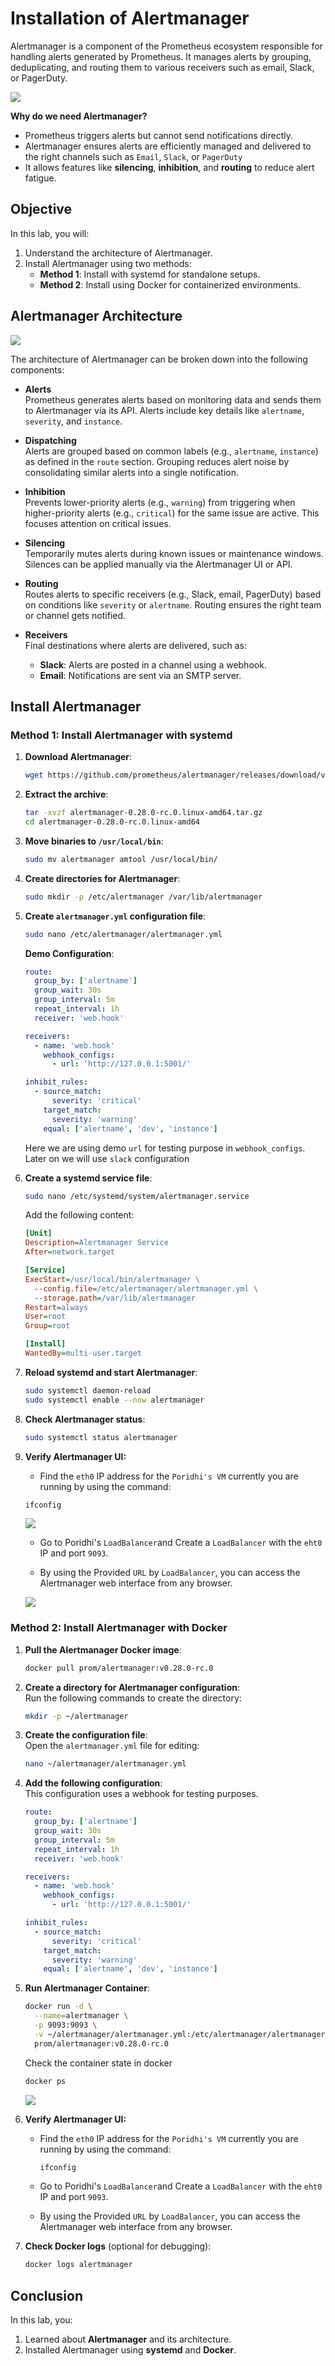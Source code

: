 # **Installation of Alertmanager**

Alertmanager is a component of the Prometheus ecosystem responsible for handling alerts generated by Prometheus. It manages alerts by grouping, deduplicating, and routing them to various receivers such as email, Slack, or PagerDuty. 

![](https://raw.githubusercontent.com/poridhiEng/poridhi-labs/c518615a372f39dfff6c0dae756e7a1c7a01901d/Poridhi%20Labs/Observability%20and%20Monitoring/Prometheus%20Labs/Lab%2023/images/logo1.svg)


**Why do we need Alertmanager?**  
- Prometheus triggers alerts but cannot send notifications directly.  
- Alertmanager ensures alerts are efficiently managed and delivered to the right channels such as `Email`, `Slack`, or `PagerDuty` 
- It allows features like **silencing**, **inhibition**, and **routing** to reduce alert fatigue.


## **Objective**  
In this lab, you will:  
1. Understand the architecture of Alertmanager.  
2. Install Alertmanager using two methods:  
   - **Method 1**: Install with systemd for standalone setups.  
   - **Method 2**: Install using Docker for containerized environments.  

## **Alertmanager Architecture**

![](https://raw.githubusercontent.com/poridhiEng/poridhi-labs/c518615a372f39dfff6c0dae756e7a1c7a01901d/Poridhi%20Labs/Observability%20and%20Monitoring/Prometheus%20Labs/Lab%2023/images/logo2.svg)

The architecture of Alertmanager can be broken down into the following components:

- **Alerts**  
   Prometheus generates alerts based on monitoring data and sends them to Alertmanager via its API. Alerts include key details like `alertname`, `severity`, and `instance`.

- **Dispatching**  
   Alerts are grouped based on common labels (e.g., `alertname`, `instance`) as defined in the `route` section. Grouping reduces alert noise by consolidating similar alerts into a single notification.

- **Inhibition**  
   Prevents lower-priority alerts (e.g., `warning`) from triggering when higher-priority alerts (e.g., `critical`) for the same issue are active. This focuses attention on critical issues.

- **Silencing**  
   Temporarily mutes alerts during known issues or maintenance windows. Silences can be applied manually via the Alertmanager UI or API.

- **Routing**  
   Routes alerts to specific receivers (e.g., Slack, email, PagerDuty) based on conditions like `severity` or `alertname`. Routing ensures the right team or channel gets notified.

- **Receivers**  
   Final destinations where alerts are delivered, such as:  
   - **Slack**: Alerts are posted in a channel using a webhook.  
   - **Email**: Notifications are sent via an SMTP server.

## **Install Alertmanager**

### **Method 1: Install Alertmanager with systemd**

1. **Download Alertmanager**:
   ```bash
   wget https://github.com/prometheus/alertmanager/releases/download/v0.28.0-rc.0/alertmanager-0.28.0-rc.0.linux-amd64.tar.gz
   ```

2. **Extract the archive**:
   ```bash
   tar -xvzf alertmanager-0.28.0-rc.0.linux-amd64.tar.gz
   cd alertmanager-0.28.0-rc.0.linux-amd64
   ```

3. **Move binaries to `/usr/local/bin`**:
   ```bash
   sudo mv alertmanager amtool /usr/local/bin/
   ```

4. **Create directories for Alertmanager**:
   ```bash
   sudo mkdir -p /etc/alertmanager /var/lib/alertmanager
   ```

5. **Create `alertmanager.yml` configuration file**:  
   ```bash
   sudo nano /etc/alertmanager/alertmanager.yml
   ```

   **Demo Configuration**:  
   ```yaml
   route:
     group_by: ['alertname']
     group_wait: 30s
     group_interval: 5m
     repeat_interval: 1h
     receiver: 'web.hook'

   receivers:
     - name: 'web.hook'
       webhook_configs:
         - url: 'http://127.0.0.1:5001/'

   inhibit_rules:
     - source_match:
         severity: 'critical'
       target_match:
         severity: 'warning'
       equal: ['alertname', 'dev', 'instance']
   ```

    Here we are using demo `url` for testing purpose in `webhook_configs`. Later on we will use `slack` configuration

6. **Create a systemd service file**:
   ```bash
   sudo nano /etc/systemd/system/alertmanager.service
   ```

   Add the following content:
   ```ini
   [Unit]
   Description=Alertmanager Service
   After=network.target

   [Service]
   ExecStart=/usr/local/bin/alertmanager \
     --config.file=/etc/alertmanager/alertmanager.yml \
     --storage.path=/var/lib/alertmanager
   Restart=always
   User=root
   Group=root

   [Install]
   WantedBy=multi-user.target
   ```

7. **Reload systemd and start Alertmanager**:
   ```bash
   sudo systemctl daemon-reload
   sudo systemctl enable --now alertmanager
   ```

8. **Check Alertmanager status**:
   ```bash
   sudo systemctl status alertmanager
   ```

9. **Verify Alertmanager UI:**
   - Find the `eth0` IP address for the `Poridhi's VM` currently you are running by using the command:

    ```bash
    ifconfig
    ```

    ![](https://github.com/poridhiEng/poridhi-labs/blob/main/Poridhi%20Labs/Observability%20and%20Monitoring/Prometheus%20Labs/Lab%2005/images/lab-59.png?raw=true)
    
   - Go to Poridhi's `LoadBalancer`and Create a `LoadBalancer` with the `eht0` IP and port `9093`.

   - By using the Provided `URL` by `LoadBalancer`, you can access the Alertmanager web interface from any browser.

   ![](https://raw.githubusercontent.com/poridhiEng/poridhi-labs/c518615a372f39dfff6c0dae756e7a1c7a01901d/Poridhi%20Labs/Observability%20and%20Monitoring/Prometheus%20Labs/Lab%2023/images/image.png)

### **Method 2: Install Alertmanager with Docker**

1. **Pull the Alertmanager Docker image**:
   ```bash
   docker pull prom/alertmanager:v0.28.0-rc.0
   ```

2. **Create a directory for Alertmanager configuration**:  
   Run the following commands to create the directory:

   ```bash
   mkdir -p ~/alertmanager
   ```

3. **Create the configuration file**:  
   Open the `alertmanager.yml` file for editing:

   ```bash
   nano ~/alertmanager/alertmanager.yml
   ```

4. **Add the following configuration**:  
   This configuration uses a webhook for testing purposes.

   ```yaml
   route:
     group_by: ['alertname']
     group_wait: 30s
     group_interval: 5m
     repeat_interval: 1h
     receiver: 'web.hook'

   receivers:
     - name: 'web.hook'
       webhook_configs:
         - url: 'http://127.0.0.1:5001/'

   inhibit_rules:
     - source_match:
         severity: 'critical'
       target_match:
         severity: 'warning'
       equal: ['alertname', 'dev', 'instance']
   ```

5. **Run Alertmanager Container**:
   ```bash
   docker run -d \
     --name=alertmanager \
     -p 9093:9093 \
     -v ~/alertmanager/alertmanager.yml:/etc/alertmanager/alertmanager.yml \
     prom/alertmanager:v0.28.0-rc.0
   ```

   Check the container state in docker

   ```bash
   docker ps
   ```

   ![](https://raw.githubusercontent.com/poridhiEng/poridhi-labs/c518615a372f39dfff6c0dae756e7a1c7a01901d/Poridhi%20Labs/Observability%20and%20Monitoring/Prometheus%20Labs/Lab%2023/images/1.jpg)

6. **Verify Alertmanager UI:**
   - Find the `eth0` IP address for the `Poridhi's VM` currently you are running by using the command:

     ```bash
     ifconfig
     ```
    
    - Go to Poridhi's `LoadBalancer`and Create a `LoadBalancer` with the `eht0` IP and port `9093`.

   - By using the Provided `URL` by `LoadBalancer`, you can access the Alertmanager web interface from any browser.

7. **Check Docker logs** (optional for debugging):
   ```bash
   docker logs alertmanager
   ```

## **Conclusion**

In this lab, you:  
1. Learned about **Alertmanager** and its architecture.  
2. Installed Alertmanager using **systemd** and **Docker**.  
